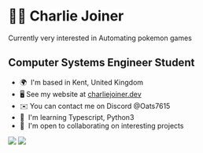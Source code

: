 :man_technologist: Charlie Joiner
======================================================================================================================================

Currently very interested in Automating pokemon games

Computer Systems Engineer Student
---------------------------------

*   🌍  I'm based in Kent, United Kingdom
*   🖥️  See my website at [charliejoiner.dev](http://charliejoiner.dev)
*   ✉️  You can contact me on Discord @Oats7615
*   🧠  I'm learning Typescript, Python3
*   🤝  I'm open to collaborating on interesting projects

<a href="https://www.twitter.com/charliejoiner_" target="_blank" rel="noreferrer"><img src="https://img.shields.io/twitter/follow/charliejoiner_?logo=twitter&style=for-the-badge&color=0891b2&labelColor=1c1917" /></a>
<a href="https://www.twitch.tv/OatssUK" target="_blank" rel="noreferrer"><img src="https://img.shields.io/twitch/status/OatssUK?logo=twitchsx&style=for-the-badge&color=6441a5&labelColor=1c1917&label=TWITCH+STATUS" /></a>
